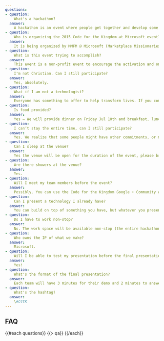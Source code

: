 ```yaml
---
questions:
- question:
    What's a hackathon?
  answer:
    A hackathon is an event where people get together and develop some awesome technologies in a short time span. Think of it as a creative marathon where at the end you have some product to show for.
- question:
    Who is organizing the 2015 Code for the Kingdom at Microsoft event?
  answer:
    It is being organized by MMFM @ Microsoft (Marketplace Missionaries For Frontier Mission) in collaboration with Leadership Network and TheoTech.
- question:
    What is this event trying to accomplish?
  answer:
    This event is a non-profit event to encourage the activation and on-going collaboration of a larger ecosystem of all sort of creative individuals (including app/site programmers and designers, filmmakers, game designer and developers, entrepreneurs, and leaders of churches, non-profits, and the marketplace) who are passionate about creating works to tackle from a Christian perspective the challenges confronting our society, our communities, our churches, and our spiritual lives.
- question:
    I'm not Christian. Can I still participate?
  answer:
    Yes, absolutely. 
- question:
    What if I am not a technologist?
  answer:
    Everyone has something to offer to help transform lives. If you come full of ideas there will be others eager to be in a team with you.
- question:
    Is food provided?   
  answer:
    Yes – We will provide dinner on Friday Jul 10th and breakfast, lunch, and dinner on Saturday Jul 11th.
- question:
    I can’t stay the entire time, can I still participate?   
  answer:
    Yes. We realize that some people might have other commitments, or might prefer to work remotely, or need to go home/hotel to rest and shower. Yet, you should be present for the initial few hours of the kickoff, and at some point you need be at the venue and do some work onsite. You will also need to be present for the final few hours for the project presentations and judging.   
- question:
    Can I sleep at the venue? 
  answer:
    Yes the venue will be open for the duration of the event, please bring a sleeping bag, a pillow, or whatever you might need, and find a place at the venue to take a good nap.   
- question:
    Are there showers at the venue?
  answer:
    Yes.
- question:
    Will I meet my team members before the event?   
  answer:
    Possibly. You can use the Code for the Kingdom Google + Community at anytime to meet other participants, propose ideas, and recruit or be recruited into a team. But you can also bring your own team, or come alone and become part of a team at the event.
- question:
    Can I present a technology I already have?
  answer:
    You can build on top of something you have, but whatever you present must be in alignment with the event theme and have something new created for at least one of the challenges or projects of the event and you must do some of that work at the venue during the event hours.
- question:
    Do I have to work non-stop?
  answer:
    No. The work space will be available non-stop (the entire hackathon) but it is up to you and your team to decide on your work schedule.
- question:
    Who owns the IP of what we make?   
  answer:
    Microsoft. 
- question:
    Will I be able to test my presentation before the final presentation?   
  answer:
    Yes!
- question:
    What's the format of the final presentation?   
  answer:
    Each team will have 3 minutes for their demo and 2 minutes to answer questions from the judges.
- question:
    What's the hashtag?   
  answer:
    \#C4TK 
---
```

## <i class="icon fa-question-circle"></i> FAQ
{{#each questions}}
  {{> qa}}
{{/each}}
